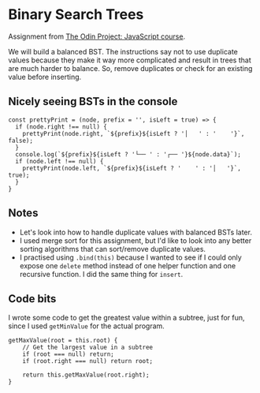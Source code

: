 # Binary Search Trees

Assignment from [The Odin Project: JavaScript course](https://www.theodinproject.com/lessons/javascript-binary-search-trees).

We will build a balanced BST. The instructions say not to use duplicate values because they make it way more complicated and result in trees that are much harder to balance. So, remove duplicates or check for an existing value before inserting.

## Nicely seeing BSTs in the console

```JS
const prettyPrint = (node, prefix = '', isLeft = true) => {
  if (node.right !== null) {
    prettyPrint(node.right, `${prefix}${isLeft ? '│   ' : '    '}`, false);
  }
  console.log(`${prefix}${isLeft ? '└── ' : '┌── '}${node.data}`);
  if (node.left !== null) {
    prettyPrint(node.left, `${prefix}${isLeft ? '    ' : '│   '}`, true);
  }
}
```

## Notes

- Let's look into how to handle duplicate values with balanced BSTs later.
- I used merge sort for this assignment, but I'd like to look into any better sorting algorithms that can sort/remove duplicate values.
- I practised using `.bind(this)` because I wanted to see if I could only expose one `delete` method instead of one helper function and one recursive function. I did the same thing for `insert`.

## Code bits

I wrote some code to get the greatest value within a subtree, just for fun, since I used `getMinValue` for the actual program.

```JS
getMaxValue(root = this.root) {
    // Get the largest value in a subtree
    if (root === null) return;
    if (root.right === null) return root;

    return this.getMaxValue(root.right);
}
```